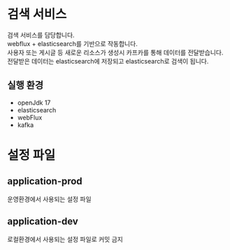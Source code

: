 # 검색 서비스
검색 서비스를 담당합니다.  
webflux + elasticsearch를 기반으로 작동합니다.  
사용자 또는 게시글 등 새로운 리소스가 생성시 카프카를 통해 데이터를 전달받습니다.  
전달받은 데이터는 elasticsearch에 저장되고 elasticsearch로 검색이 됩니다.

## 실행 환경
- openJdk 17
- elasticsearch
- webFlux
- kafka

# 설정 파일
## application-prod
운영환경에서 사용되는 설정 파일

## application-dev
로컬환경에서 사용되는 설정 파일로 커밋 금지
